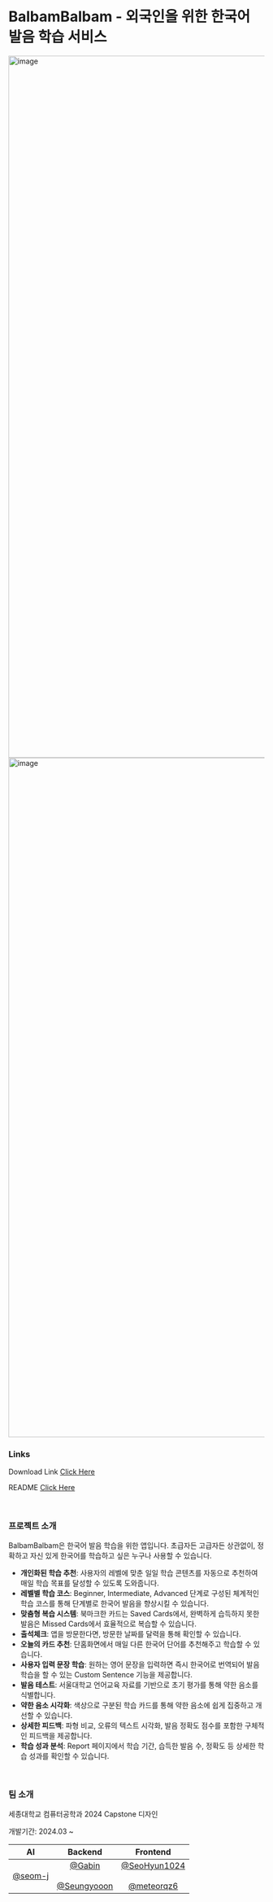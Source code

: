 # BalbamBalbam - 외국인을 위한 한국어 발음 학습 서비스

<img width="1380" alt="image" src="https://github.com/user-attachments/assets/f6f5609e-4261-4bef-9d7a-287630ea33b9" />
<img width="1336" alt="image" src="https://github.com/user-attachments/assets/7d46fe4c-66ff-4643-a0e5-ce4f831cef0d" />

### Links
Download Link [Click Here](https://apps.apple.com/kr/app/발밤발밤-balbambalbam/id6505030399)

README [Click Here](https://github.com/Capstone-4Potato/.github)

&nbsp;

### 프로젝트 소개
BalbamBalbam은 한국어 발음 학습을 위한 앱입니다.
초급자든 고급자든 상관없이, 정확하고 자신 있게 한국어를 학습하고 싶은 누구나 사용할 수 있습니다.
- **개인화된 학습 추천**: 사용자의 레벨에 맞춘 일일 학습 콘텐츠를 자동으로 추천하여 매일 학습 목표를 달성할 수 있도록 도와줍니다.
- **레벨별 학습 코스**: Beginner, Intermediate, Advanced 단계로 구성된 체계적인 학습 코스를 통해 단계별로 한국어 발음을 향상시킬 수 있습니다.
- **맞춤형 복습 시스템**: 북마크한 카드는 Saved Cards에서, 완벽하게 습득하지 못한 발음은 Missed Cards에서 효율적으로 복습할 수 있습니다.
- **출석체크**: 앱을 방문한다면, 방문한 날짜를 달력을 통해 확인할 수 있습니다.
- **오늘의 카드 추천**: 단홈화면에서 매일 다른 한국어 단어를 추천해주고 학습할 수 있습니다.
- **사용자 입력 문장 학습**: 원하는 영어 문장을 입력하면 즉시 한국어로 번역되어 발음 학습을 할 수 있는 Custom Sentence 기능을 제공합니다.
- **발음 테스트**: 서울대학교 언어교육 자료를 기반으로 초기 평가를 통해 약한 음소를 식별합니다.
- **약한 음소 시각화**: 색상으로 구분된 학습 카드를 통해 약한 음소에 쉽게 집중하고 개선할 수 있습니다.
- **상세한 피드백**: 파형 비교, 오류의 텍스트 시각화, 발음 정확도 점수를 포함한 구체적인 피드백을 제공합니다.
- **학습 성과 분석**: Report 페이지에서 학습 기간, 습득한 발음 수, 정확도 등 상세한 학습 성과를 확인할 수 있습니다.

&nbsp;

### 팀 소개

세종대학교 컴퓨터공학과 2024 Capstone 디자인  

개발기간: 2024.03 ~

|<center> AI </center>|<center>Backend</center>|<center>Frontend</center>|
|:--------:|:--------:|:--------:|
|<center> [@seom-j](https://github.com/seom-j) </center>|<center>[@Gabin](https://github.com/gabean13)</center> <br> <center>[@Seungyooon](https://github.com/yoownny)</center>|<center>[@SeoHyun1024](https://github.com/SeoHyun1024)</center> <br> <center>[@meteorqz6](https://github.com/meteorqz6)</center> |
